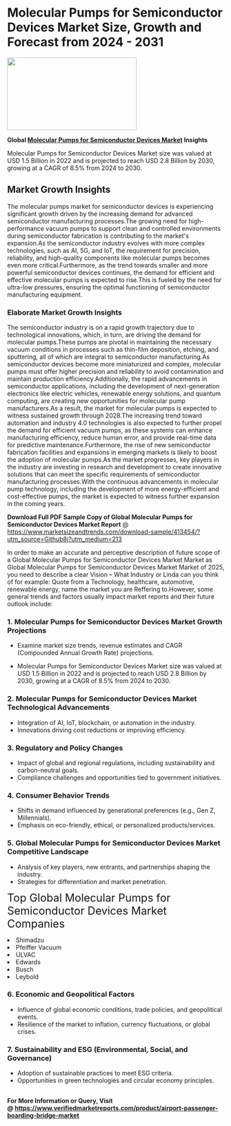 <H1>Molecular Pumps for Semiconductor Devices Market Size, Growth and Forecast from 2024 - 2031</H1><img class="aligncenter size-medium wp-image-584254" src="https://thirdeyenews.in/wp-content/uploads/2024/09/Global-Market-Research-300x168.jpeg" alt="" width="300" height="168" /><p><strong>Global&nbsp;<a href="https://www.marketsizeandtrends.com/download-sample/413454/?utm_source=Github8j?utm_medium=213">Molecular Pumps for Semiconductor Devices Market</a> Insights</strong></p><p>Molecular Pumps for Semiconductor Devices Market size was valued at USD 1.5 Billion in 2022 and is projected to reach USD 2.8 Billion by 2030, growing at a CAGR of 8.5% from 2024 to 2030.</p><p><h2>Market Growth Insights</h2> The molecular pumps market for semiconductor devices is experiencing significant growth driven by the increasing demand for advanced semiconductor manufacturing processes.The growing need for high-performance vacuum pumps to support clean and controlled environments during semiconductor fabrication is contributing to the market's expansion.As the semiconductor industry evolves with more complex technologies, such as AI, 5G, and IoT, the requirement for precision, reliability, and high-quality components like molecular pumps becomes even more critical.Furthermore, as the trend towards smaller and more powerful semiconductor devices continues, the demand for efficient and effective molecular pumps is expected to rise.This is fueled by the need for ultra-low pressures, ensuring the optimal functioning of semiconductor manufacturing equipment. <h3>Elaborate Market Growth Insights</h3> The semiconductor industry is on a rapid growth trajectory due to technological innovations, which, in turn, are driving the demand for molecular pumps.These pumps are pivotal in maintaining the necessary vacuum conditions in processes such as thin-film deposition, etching, and sputtering, all of which are integral to semiconductor manufacturing.As semiconductor devices become more miniaturized and complex, molecular pumps must offer higher precision and reliability to avoid contamination and maintain production efficiency.Additionally, the rapid advancements in semiconductor applications, including the development of next-generation electronics like electric vehicles, renewable energy solutions, and quantum computing, are creating new opportunities for molecular pump manufacturers.As a result, the market for molecular pumps is expected to witness sustained growth through 2028.The increasing trend toward automation and industry 4.0 technologies is also expected to further propel the demand for efficient vacuum pumps, as these systems can enhance manufacturing efficiency, reduce human error, and provide real-time data for predictive maintenance.Furthermore, the rise of new semiconductor fabrication facilities and expansions in emerging markets is likely to boost the adoption of molecular pumps.As the market progresses, key players in the industry are investing in research and development to create innovative solutions that can meet the specific requirements of semiconductor manufacturing processes.With the continuous advancements in molecular pump technology, including the development of more energy-efficient and cost-effective pumps, the market is expected to witness further expansion in the coming years.</p><p><span class=""><strong>Download Full PDF Sample Copy of Global Molecular Pumps for Semiconductor Devices Market Report</strong> @ <a href="https://www.marketsizeandtrends.com/download-sample/413454/?utm_source=Github8j?utm_medium=213" target="_blank">https://www.marketsizeandtrends.com/download-sample/413454/?utm_source=Github8j?utm_medium=213</a></span></p><p>In order to make an accurate and perceptive description of future scope of a Global&nbsp;Molecular Pumps for Semiconductor Devices Market Market as Global&nbsp;Molecular Pumps for Semiconductor Devices Market Market of 2025, you need to describe a clear Vision &ndash; What Industry or Linda can you think of for example: Quote from a Technology, healthcare, automotive, renewable energy, name the market you are Reffering to.However, some general trends and factors usually impact market reports and their future outlook include:</p><h3>1.&nbsp;<strong>Molecular Pumps for Semiconductor Devices Market Growth Projections</strong></h3><ul><li>Examine market size trends, revenue estimates and CAGR (Compounded Annual Growth Rate) projections.</li><li><p>Molecular Pumps for Semiconductor Devices Market size was valued at USD 1.5 Billion in 2022 and is projected to reach USD 2.8 Billion by 2030, growing at a CAGR of 8.5% from 2024 to 2030.</p></li></ul><h3>2.&nbsp;<strong>Molecular Pumps for Semiconductor Devices Market Technological Advancements</strong></h3><ul><li>Integration of AI, IoT, blockchain, or automation in the industry.</li><li>Innovations driving cost reductions or improving efficiency.</li></ul><h3>3.&nbsp;<strong>Regulatory and Policy Changes</strong></h3><ul><li>Impact of global and regional regulations, including sustainability and carbon-neutral goals.</li><li>Compliance challenges and opportunities tied to government initiatives.</li></ul><h3>4.&nbsp;<strong>Consumer Behavior Trends</strong></h3><ul><li>Shifts in demand influenced by generational preferences (e.g., Gen Z, Millennials).</li><li>Emphasis on eco-friendly, ethical, or personalized products/services.</li></ul><h3>5.&nbsp;<strong>Global Molecular Pumps for Semiconductor Devices Market Competitive Landscape</strong></h3><ul><li>Analysis of key players, new entrants, and partnerships shaping the industry.</li><li>Strategies for differentiation and market penetration.</li></ul><p data-pm-slice="1 1 []"><span style="color: inherit; font-family: inherit; font-size: 25px;">Top Global Molecular Pumps for Semiconductor Devices Market Companies</span></p><div class="" data-test-id=""><p><li>Shimadzu</li><li> Pfeiffer Vacuum</li><li> ULVAC</li><li> Edwards</li><li> Busch</li><li> Leybold</li></p></div><h3>6.&nbsp;<strong>Economic and Geopolitical Factors</strong></h3><ul><li>Influence of global economic conditions, trade policies, and geopolitical events.</li><li>Resilience of the market to inflation, currency fluctuations, or global crises.</li></ul><h3>7.&nbsp;<strong>Sustainability and ESG (Environmental, Social, and Governance)</strong></h3><ul><li>Adoption of sustainable practices to meet ESG criteria.</li><li>Opportunities in green technologies and circular economy principles.</li></ul><h2><strong style="font-size: 14px;">For More Information or Query, Visit @&nbsp;</strong><a style="background-color: #ffffff; font-size: 14px;" href="https://www.marketsizeandtrends.com/report/molecular-pumps-for-semiconductor-devices-market/" target="_blank">https://www.verifiedmarketreports.com/product/airport-passenger-boarding-bridge-market</a></h2>